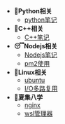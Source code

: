 <!-- _sidebar.md -->

* **🤪Python相关**
  * [python笔记](/docs/Python/python.md "好用别多用")
* **🧐C++相关**
  * [C++笔记](/docs/C++/c++.md "这是好东西")
* **😴Nodejs相关**
  * [Nodejs笔记](/docs/Nodejs/nodejs.md "web后端")
  * [pm2使用](/docs/Nodejs/pm2.md "nodejs管理器")
* **🤠Linux相关**
  * [ubuntu](/docs/Linux/ubuntu.md "ubuntu")
  * [I/O多路复用](/docs/Linux/IO多路复用.md "I/O多路复用")
* **📖夏集八学**
  * [nginx](/docs/other/nginx.md "nginx的一些记录")
  * [wsl管理器](/docs/other/wsl.md "wsl的一个开源管理工具")
